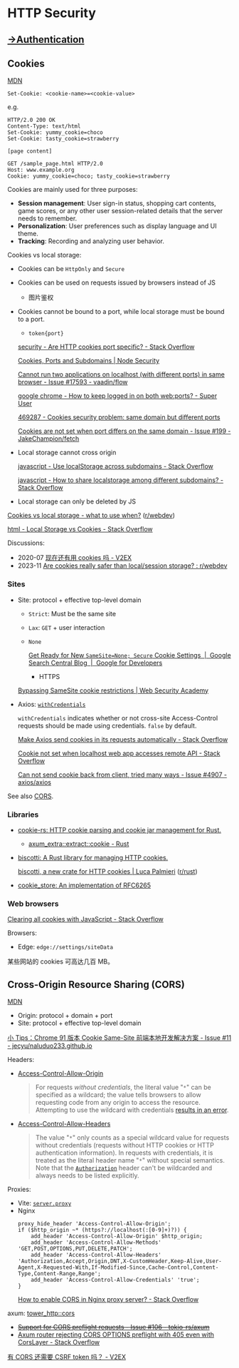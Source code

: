 # HTTP Security
## [→Authentication](https://github.com/Chaoses-Ib/InformationSecurity/tree/main/Access%20Control/Authentication/Tokens#http-basic-authentication)

## Cookies
[MDN](https://developer.mozilla.org/en-US/docs/Web/HTTP/Cookies)

```http
Set-Cookie: <cookie-name>=<cookie-value>
```
e.g.
```http
HTTP/2.0 200 OK
Content-Type: text/html
Set-Cookie: yummy_cookie=choco
Set-Cookie: tasty_cookie=strawberry

[page content]
```
```http
GET /sample_page.html HTTP/2.0
Host: www.example.org
Cookie: yummy_cookie=choco; tasty_cookie=strawberry
```

Cookies are mainly used for three purposes:
- **Session management**: User sign-in status, shopping cart contents, game scores, or any other user session-related details that the server needs to remember.
- **Personalization**: User preferences such as display language and UI theme.
- **Tracking**: Recording and analyzing user behavior.

Cookies vs local storage:
- Cookies can be `HttpOnly` and `Secure`

- Cookies can be used on requests issued by browsers instead of JS
  - 图片鉴权

- Cookies cannot be bound to a port, while local storage must be bound to a port.
  - `token{port}`
  
  [security - Are HTTP cookies port specific? - Stack Overflow](https://stackoverflow.com/questions/1612177/are-http-cookies-port-specific)

  [Cookies, Ports and Subdomains | Node Security](https://node-security.com/posts/cookies-ports-and-subdomains/)

  [Cannot run two applications on localhost (with different ports) in same browser - Issue #17593 - vaadin/flow](https://github.com/vaadin/flow/issues/17593)

  [google chrome - How to keep logged in on both web:ports? - Super User](https://superuser.com/questions/1684899/how-to-keep-logged-in-on-both-webports)

  [469287 - Cookies security problem: same domain but different ports](https://bugzilla.mozilla.org/show_bug.cgi?id=469287)

  [Cookies are not set when port differs on the same domain - Issue #199 - JakeChampion/fetch](https://github.com/JakeChampion/fetch/issues/199)

- Local storage cannot cross origin

  [javascript - Use localStorage across subdomains - Stack Overflow](https://stackoverflow.com/questions/4026479/use-localstorage-across-subdomains)

  [javascript - How to share localstorage among different subdomains? - Stack Overflow](https://stackoverflow.com/questions/59997063/how-to-share-localstorage-among-different-subdomains)

- Local storage can only be deleted by JS

[Cookies vs local storage - what to use when?](https://punits.dev/jargon-free-intros/cookies-vs-local-storage/) ([r/webdev](https://www.reddit.com/r/webdev/comments/12ipjr5/cookies_vs_local_storage_what_to_use_when/))

[html - Local Storage vs Cookies - Stack Overflow](https://stackoverflow.com/questions/3220660/local-storage-vs-cookies)

Discussions:
- 2020-07 [现在还有用 cookies 吗 - V2EX](https://v2ex.com/t/692155)
- 2023-11 [Are cookies really safer than local/session storage? : r/webdev](https://www.reddit.com/r/webdev/comments/17shju0/are_cookies_really_safer_than_localsession_storage/)

### Sites
- Site: protocol + effective top-level domain
  - `Strict`: Must be the same site
  - `Lax`: `GET` + user interaction
  - `None`

    [Get Ready for New `SameSite=None; Secure` Cookie Settings  |  Google Search Central Blog  |  Google for Developers](https://developers.google.com/search/blog/2020/01/get-ready-for-new-samesitenone-secure)
    - HTTPS

  [Bypassing SameSite cookie restrictions | Web Security Academy](https://portswigger.net/web-security/csrf/bypassing-samesite-restrictions)
  
- Axios: [`withCredentials`](https://axios-http.com/docs/req_config)

  `withCredentials` indicates whether or not cross-site Access-Control requests should be made using credentials. `false` by default.

  [Make Axios send cookies in its requests automatically - Stack Overflow](https://stackoverflow.com/questions/43002444/make-axios-send-cookies-in-its-requests-automatically)

  [Cookie not set when localhost web app accesses remote API - Stack Overflow](https://stackoverflow.com/questions/56372570/cookie-not-set-when-localhost-web-app-accesses-remote-api)

  [Can not send cookie back from client, tried many ways - Issue #4907 - axios/axios](https://github.com/axios/axios/issues/4907)

See also [CORS](#cross-origin-resource-sharing-cors).

### Libraries
- [cookie-rs: HTTP cookie parsing and cookie jar management for Rust.](https://github.com/rwf2/cookie-rs)
  - [axum\_extra::extract::cookie - Rust](https://docs.rs/axum-extra/latest/axum_extra/extract/cookie/index.html)
- [biscotti: A Rust library for managing HTTP cookies.](https://github.com/LukeMathWalker/biscotti)

  [biscotti, a new crate for HTTP cookies | Luca Palmieri](https://www.lpalmieri.com/posts/biscotti-http-cookies-in-rust/) ([r/rust](https://www.reddit.com/r/rust/comments/1bb7vtm/biscotti_a_new_crate_for_http_cookies/))
- [cookie\_store: An implementation of RFC6265](https://github.com/pfernie/cookie_store)

### Web browsers
[Clearing all cookies with JavaScript - Stack Overflow](https://stackoverflow.com/questions/179355/clearing-all-cookies-with-javascript)

Browsers:
- Edge: `edge://settings/siteData`

某些网站的 cookies 可高达几百 MB。

## Cross-Origin Resource Sharing (CORS)
[MDN](https://developer.mozilla.org/en-US/docs/Web/HTTP/CORS)

- Origin: protocol + domain + port
- Site: protocol + effective top-level domain

[小 Tips：Chrome 91 版本 Cookie Same-Site 前端本地开发解决方案 - Issue #11 - jecyu/naluduo233.github.io](https://github.com/jecyu/naluduo233.github.io/issues/11)

Headers:
- [Access-Control-Allow-Origin](https://developer.mozilla.org/en-US/docs/Web/HTTP/Headers/Access-Control-Allow-Origin)

  > For requests *without credentials*, the literal value "`*`" can be specified as a wildcard; the value tells browsers to allow requesting code from any origin to access the resource. Attempting to use the wildcard with credentials [results in an error](https://developer.mozilla.org/en-US/docs/Web/HTTP/CORS/Errors/CORSNotSupportingCredentials).

- [Access-Control-Allow-Headers](https://developer.mozilla.org/en-US/docs/Web/HTTP/Headers/Access-Control-Allow-Headers)

  > The value "`*`" only counts as a special wildcard value for requests without credentials (requests without HTTP cookies or HTTP authentication information). In requests with credentials, it is treated as the literal header name "`*`" without special semantics. Note that the [`Authorization`](https://developer.mozilla.org/en-US/docs/Web/HTTP/Headers/Authorization) header can't be wildcarded and always needs to be listed explicitly.

Proxies:
- Vite: [`server.proxy`](https://vitejs.dev/config/server-options#server-proxy)
- Nginx
  ```nginx
  proxy_hide_header 'Access-Control-Allow-Origin';
  if ($http_origin ~* (https?://localhost(:[0-9]+)?)) {
      add_header 'Access-Control-Allow-Origin' $http_origin;
      add_header 'Access-Control-Allow-Methods' 'GET,POST,OPTIONS,PUT,DELETE,PATCH';
      add_header 'Access-Control-Allow-Headers' 'Authorization,Accept,Origin,DNT,X-CustomHeader,Keep-Alive,User-Agent,X-Requested-With,If-Modified-Since,Cache-Control,Content-Type,Content-Range,Range';
      add_header 'Access-Control-Allow-Credentials' 'true';
  }
  ```
  [How to enable CORS in Nginx proxy server? - Stack Overflow](https://stackoverflow.com/questions/45986631/how-to-enable-cors-in-nginx-proxy-server)

axum: [tower\_http::cors](https://docs.rs/tower-http/0.5.2/tower_http/cors/index.html)
- ~~[Support for CORS preflight requests - Issue #106 - tokio-rs/axum](https://github.com/tokio-rs/axum/issues/106)~~
- [Axum router rejecting CORS OPTIONS preflight with 405 even with CorsLayer - Stack Overflow](https://stackoverflow.com/questions/73498537/axum-router-rejecting-cors-options-preflight-with-405-even-with-corslayer)

[有 CORS 还需要 CSRF token 吗？ - V2EX](https://www.v2ex.com/t/1054508)